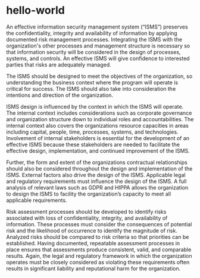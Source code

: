 # hello-world
An effective information security management system (“ISMS”) preserves the confidentiality, integrity and availability of information by applying documented risk management processes.  Integrating the ISMS with the organization's other processes and management structure is necessary so that information security will be considered in the design of processes, systems, and controls.  An effective ISMS will give confidence to interested parties that risks are adequately managed.

The ISMS should be designed to meet the objectives of the organization, so understanding the business context where the program will operate is critical for success.  The ISMS should also take into consideration the intentions and direction of the organization.

ISMS design is influenced by the context in which the ISMS will operate.  The internal context includes considerations such as corporate governance and organization structure down to individual roles and accountabilities.  The internal context also covers the organizations resource capacities in areas including capital, people, time, processes, systems, and technologies.  Involvement of internal stakeholders is essential for the development of an effective ISMS because these stakeholders are needed to facilitate the effective design, implementation, and continued improvement of the ISMS.  

Further, the form and extent of the organizations contractual relationships should also be considered throughout the design and implementation of the ISMS.  External factors also drive the design of the ISMS.  Applicable legal and regulatory requirements must influence the design of the ISMS.  A full analysis of relevant laws such as GDPR and HIPPA allows the organization to design the ISMS to facility the organization’s capacity to meet all applicable requirements.

Risk assessment processes should be developed to identify risks associated with loss of confidentiality, integrity, and availability of information.  These processes must consider the consequences of potential risk and the likelihood of occurrence to identify the magnitude of risk.  Analyzed risks should be compared to risk criteria so that priorities can be established.  Having documented, repeatable assessment processes in place ensures that assessments produce consistent, valid, and comparable results.  Again, the legal and regulatory framework in which the organization operates must be closely considered as violating these requirements often results in significant liability and reputational harm for the organization.

